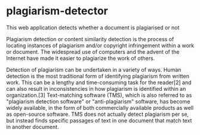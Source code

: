 # plagiarism-detector
This web application detects whether a document is plagiarised or not

Plagiarism detection or content similarity detection is the process of locating instances of plagiarism and/or copyright infringement within a work or document. The widespread use of computers and the advent of the Internet have made it easier to plagiarize the work of others.

Detection of plagiarism can be undertaken in a variety of ways. Human detection is the most traditional form of identifying plagiarism from written work. This can be a lengthy and time-consuming task for the reader[2] and can also result in inconsistencies in how plagiarism is identified within an organization.[3] Text-matching software (TMS), which is also referred to as "plagiarism detection software" or "anti-plagiarism" software, has become widely available, in the form of both commercially available products as well as open-source software. TMS does not actually detect plagiarism per se, but instead finds specific passages of text in one document that match text in another document.
